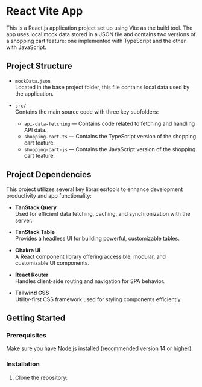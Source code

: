# React Vite App

This is a React.js application project set up using Vite as the build tool. The app uses local mock data stored in a JSON file and contains two versions of a shopping cart feature: one implemented with TypeScript and the other with JavaScript.

## Project Structure

- `mockData.json`  
  Located in the base project folder, this file contains local data used by the application.

- `src/`  
  Contains the main source code with three key subfolders:
  - `api-data-fetching` — Contains code related to fetching and handling API data.
  - `shopping-cart-ts` — Contains the TypeScript version of the shopping cart feature.
  - `shopping-cart-js` — Contains the JavaScript version of the shopping cart feature.

## Project Dependencies

This project utilizes several key libraries/tools to enhance development productivity and app functionality:

- **TanStack Query**  
  Used for efficient data fetching, caching, and synchronization with the server.

- **TanStack Table**  
  Provides a headless UI for building powerful, customizable tables.

- **Chakra UI**  
  A React component library offering accessible, modular, and customizable UI components.

- **React Router**  
  Handles client-side routing and navigation for SPA behavior.

- **Tailwind CSS**  
  Utility-first CSS framework used for styling components efficiently.

## Getting Started

### Prerequisites

Make sure you have [Node.js](https://nodejs.org/) installed (recommended version 14 or higher).

### Installation

1. Clone the repository:
